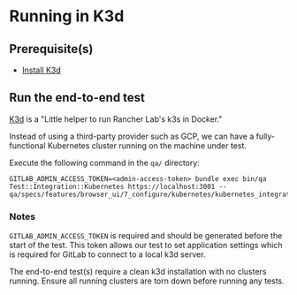 # Running in K3d

## Prerequisite(s)

- [Install K3d](https://github.com/rancher/k3d#get)

## Run the end-to-end test

[K3d](https://github.com/rancher/k3d) is a "Little helper to run Rancher Lab's k3s in Docker."

Instead of using a third-party provider such as GCP, we can have a fully-functional Kubernetes cluster running
on the machine under test.

Execute the following command in the `qa/` directory:

```shell
GITLAB_ADMIN_ACCESS_TOKEN=<admin-access-token> bundle exec bin/qa Test::Integration::Kubernetes https://localhost:3001 -- qa/specs/features/browser_ui/7_configure/kubernetes/kubernetes_integration_spec.rb
```

### Notes

`GITLAB_ADMIN_ACCESS_TOKEN` is required and should be generated before the start of the test.
This token allows our test to set application settings which is required for GitLab to connect to a local k3d server.

The end-to-end test(s) require a clean k3d installation with no clusters running. Ensure all running
clusters are torn down before running any tests.
